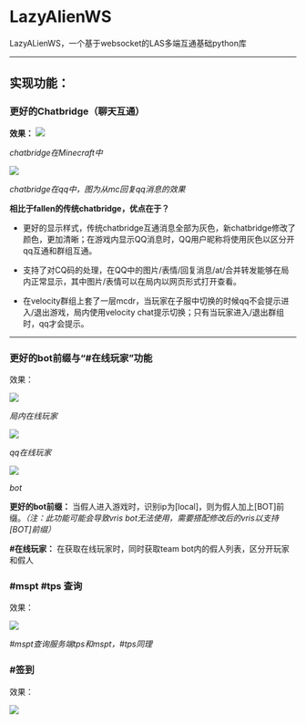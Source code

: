 # LazyAlienWS

LazyALienWS，一个基于websocket的LAS多端互通基础python库

---

## 实现功能：

### 更好的Chatbridge（聊天互通）

**效果：**
<img src="https://docimg7.docs.qq.com/image/AgAABa2v9CWS_8vLpMJJWa541-P-dZVM.webp?w=1256&h=687">

*chatbridge在Minecraft中*

<img src="https://docimg7.docs.qq.com/image/AgAABa2v9CX6cNvgM15DMZsdmyO0GAIV.webp?w=658&h=470">

*chatbridge在qq中，图为从mc回复qq消息的效果*

**相比于fallen的传统chatbridge，优点在于？**

- 更好的显示样式，传统chatbridge互通消息全部为灰色，新chatbridge修改了颜色，更加清晰；在游戏内显示QQ消息时，QQ用户昵称将使用灰色以区分开qq互通和群组互通。

- 支持了对CQ码的处理，在QQ中的图片/表情/回复消息/at/合并转发能够在局内正常显示，其中图片/表情可以在局内以网页形式打开查看。

- 在velocity群组上套了一层mcdr，当玩家在子服中切换的时候qq不会提示进入/退出游戏，局内使用velocity chat提示切换；只有当玩家进入/退出群组时，qq才会提示。
---
### 更好的bot前缀与“#在线玩家”功能

效果：

<img src="https://docimg7.docs.qq.com/image/AgAABa2v9CX4xBewM61Gwo0AymTm6TIJ.webp?w=562&h=540">

*局内在线玩家*

<img src="https://docimg7.docs.qq.com/image/AgAABa2v9CX8ShRdM1JBYIYxCTMw4W5f.webp?w=684&h=705">

*qq在线玩家*

<img src="https://docimg7.docs.qq.com/image/AgAABa2v9CXecLRbZ7BLjqFgZH2F3BGt.webp?w=549&h=50">

*bot*

**更好的bot前缀：** 当假人进入游戏时，识别ip为[local]，则为假人加上[BOT]前缀。*（注：此功能可能会导致vris bot无法使用，需要搭配修改后的vris以支持[BOT]前缀）*

**#在线玩家：** 在获取在线玩家时，同时获取team bot内的假人列表，区分开玩家和假人

### #mspt #tps 查询

效果：

<img src="https://docimg7.docs.qq.com/image/AgAABa2v9CWDgmsFr5RN3YuG-Le5l7u8.webp?w=690&h=618">

*#mspt查询服务端tps和mspt，#tps同理*

### #签到

效果：

<img src="https://docimg7.docs.qq.com/image/AgAABa2v9CWEEOXHPtZPsJrDz4mANIes.webp?w=710&h=401">

